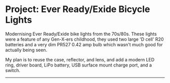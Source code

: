# Project: Ever Ready/Exide Bicycle Lights

Modernising Ever Ready/Exide bike lights from the 70s/80s. These lights were a feature of any Gen-X-ers childhood, they used two large 'D cell' R20 batteries and a very dim PR527 0.42 amp bulb which wasn't much good for actually being seen.  

My plan is to reuse the case, reflector, and lens, and add a modern LED ring, driver board, LiPo battery, USB surface mount charge port, and a switch.
<hr>
